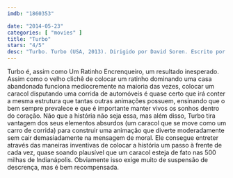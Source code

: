 ```yaml
---
imdb: "1860353"

date: "2014-05-23"
categories: [ "movies" ]
title: "Turbo"
stars: "4/5"
desc: "Turbo. Turbo (USA, 2013). Dirigido por David Soren. Escrito por Darren Lemke, Robert D. Siegel, David Soren, David Soren. Com Ryan Reynolds, Paul Giamatti, Michael Peña, Samuel L. Jackson, Luis Guzmán, Bill Hader, Snoop Dogg, Maya Rudolph, Ben Schwartz."
---
```

Turbo é, assim como Um Ratinho Encrenqueiro, um resultado inesperado. Assim como o velho clichê de colocar um ratinho dominando uma casa abandonada funciona mediocremente na maioria das vezes, colocar um caracol disputando uma corrida de automóveis é quase certo que irá conter a mesma estrutura que tantas outras animações possuem, ensinando que o bem sempre prevalece e que é importante manter vivos os sonhos dentro do coração. Não que a história não seja essa, mas além disso, Turbo tira vantagem dos seus elementos absurdos (um caracol que se move como um carro de corrida) para construir uma animação que diverte moderadamente sem cair demasiadamente na mensagem de moral. Ele consegue entreter através das maneiras inventivas de colocar a história um passo à frente de cada vez, quase soando plausível que um caracol esteja de fato nas 500 milhas de Indianápolis. Obviamente isso exige muito de suspensão de descrença, mas é bem recompensada.
